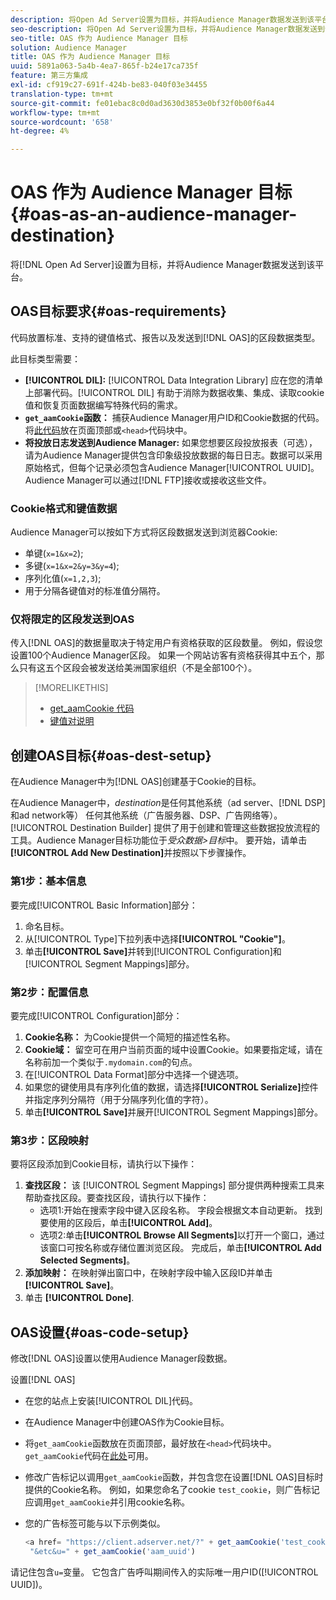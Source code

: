 ```yaml
---
description: 将Open Ad Server设置为目标，并将Audience Manager数据发送到该平台。
seo-description: 将Open Ad Server设置为目标，并将Audience Manager数据发送到该平台。
seo-title: OAS 作为 Audience Manager 目标
solution: Audience Manager
title: OAS 作为 Audience Manager 目标
uuid: 5891a063-5a4b-4ea7-865f-b24e17ca735f
feature: 第三方集成
exl-id: cf919c27-691f-424b-be83-040f03e34455
translation-type: tm+mt
source-git-commit: fe01ebac8c0d0ad3630d3853e0bf32f0b00f6a44
workflow-type: tm+mt
source-wordcount: '658'
ht-degree: 4%

---
```


# OAS 作为 Audience Manager 目标 {#oas-as-an-audience-manager-destination}

将[!DNL Open Ad Server]设置为目标，并将Audience Manager数据发送到该平台。

## OAS目标要求{#oas-requirements}

代码放置标准、支持的键值格式、报告以及发送到[!DNL OAS]的区段数据类型。

<!-- aam-oas-requirements.xml -->

此目标类型需要：

* **[!UICONTROL DIL]:** [!UICONTROL Data Integration Library] 应在您的清单上部署代码。[!UICONTROL DIL] 有助于消除为数据收集、集成、读取cookie值和恢复页面数据编写特殊代码的需求。
* **`get_aamCookie`函数：** 捕获Audience Manager用户ID和Cookie数据的代码。将[此代码](../../features/destinations/get-aam-cookie-code.md)放在页面顶部或`<head>`代码块中。
* **将投放日志发送到Audience Manager:** 如果您想要区段投放报表（可选），请为Audience Manager提供包含印象级投放数据的每日日志。数据可以采用原始格式，但每个记录必须包含Audience Manager[!UICONTROL UUID]。 Audience Manager可以通过[!DNL FTP]接收或接收这些文件。

### Cookie格式和键值数据

Audience Manager可以按如下方式将区段数据发送到浏览器Cookie:

* 单键(`x=1&x=2`);
* 多键(`x=1&x=2&y=3&y=4`);
* 序列化值(`x=1,2,3`);
* 用于分隔各键值对的标准值分隔符。

### 仅将限定的区段发送到OAS

传入[!DNL OAS]的数据量取决于特定用户有资格获取的区段数量。 例如，假设您设置100个Audience Manager区段。 如果一个网站访客有资格获得其中五个，那么只有这五个区段会被发送给美洲国家组织（不是全部100个）。

>[!MORELIKETHIS]
>
>* [get_aamCookie 代码](../../features/destinations/get-aam-cookie-code.md)
>* [键值对说明](../../reference/key-value-pairs-explained.md)


## 创建OAS目标{#oas-dest-setup}

在Audience Manager中为[!DNL OAS]创建基于Cookie的目标。

<!-- aam-oas-destination-setup.xml -->

在Audience Manager中，*destination*&#x200B;是任何其他系统（ad server、[!DNL DSP]和ad network等） 任何其他系统（广告服务器、DSP、广告网络等）。[!UICONTROL Destination Builder] 提供了用于创建和管理这些数据投放流程的工具。Audience Manager目标功能位于&#x200B;*受众数据>目标*&#x200B;中。 要开始，请单击&#x200B;**[!UICONTROL Add New Destination]**&#x200B;并按照以下步骤操作。

### 第1步：基本信息

要完成[!UICONTROL Basic Information]部分：

1. 命名目标。
1. 从[!UICONTROL Type]下拉列表中选择&#x200B;**[!UICONTROL "Cookie"]**。
1. 单击&#x200B;**[!UICONTROL Save]**&#x200B;并转到[!UICONTROL Configuration]和[!UICONTROL Segment Mappings]部分。

### 第2步：配置信息

要完成[!UICONTROL Configuration]部分：

1. **Cookie名称：** 为Cookie提供一个简短的描述性名称。
1. **Cookie域：** 留空可在用户当前页面的域中设置Cookie。如果要指定域，请在名称前加一个类似于`.mydomain.com`的句点。
1. 在[!UICONTROL Data Format]部分中选择一个键选项。
1. 如果您的键使用具有序列化值的数据，请选择&#x200B;**[!UICONTROL Serialize]**&#x200B;控件并指定序列分隔符（用于分隔序列化值的字符）。
1. 单击&#x200B;**[!UICONTROL Save]**&#x200B;并展开[!UICONTROL Segment Mappings]部分。

### 第3步：区段映射

要将区段添加到Cookie目标，请执行以下操作：

1. **查找区段：** 该 [!UICONTROL Segment Mappings] 部分提供两种搜索工具来帮助查找区段。要查找区段，请执行以下操作：
   * 选项1:开始在搜索字段中键入区段名称。 字段会根据文本自动更新。 找到要使用的区段后，单击&#x200B;**[!UICONTROL Add]**。
   * 选项2:单击&#x200B;**[!UICONTROL Browse All Segments]**&#x200B;以打开一个窗口，通过该窗口可按名称或存储位置浏览区段。 完成后，单击&#x200B;**[!UICONTROL Add Selected Segments]**。
1. **添加映射：** 在映射弹出窗口中，在映射字段中输入区段ID并单击 **[!UICONTROL Save]**。
1. 单击 **[!UICONTROL Done]**.

## OAS设置{#oas-code-setup}

修改[!DNL OAS]设置以使用Audience Manager段数据。

<!-- aam-oas-code.xml -->

设置[!DNL OAS]

* 在您的站点上安装[!UICONTROL DIL]代码。
* 在Audience Manager中创建OAS作为Cookie目标。
* 将`get_aamCookie`函数放在页面顶部，最好放在`<head>`代码块中。 `get_aamCookie`代码在[此处](../../features/destinations/get-aam-cookie-code.md)可用。
* 修改广告标记以调用`get_aamCookie`函数，并包含您在设置[!DNL OAS]目标时提供的Cookie名称。 例如，如果您命名了cookie `test_cookie`，则广告标记应调用`get_aamCookie`并引用cookie名称。
* 您的广告标签可能与以下示例类似。

   ```js
   <a href= "https://client.adserver.net/?" + get_aamCookie('test_cookie') +
    "&etc&u=" + get_aamCookie('aam_uuid')
   ```

请记住包含`u=`变量。 它包含广告呼叫期间传入的实际唯一用户ID([!UICONTROL UUID])。
